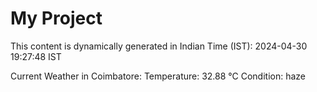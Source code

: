 # My Project

This content is dynamically generated in Indian Time (IST): 2024-04-30 19:27:48 IST


Current Weather in Coimbatore:
Temperature: 32.88 °C
Condition: haze
